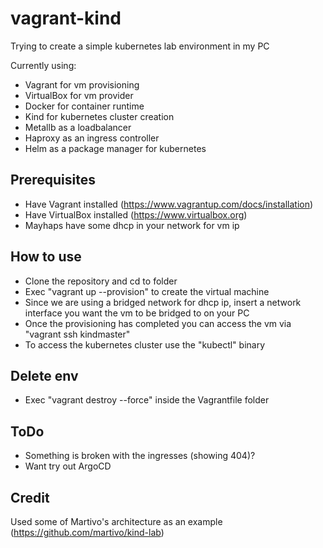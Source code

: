 # vagrant-kind

Trying to create a simple kubernetes lab environment in my PC

Currently using:
- Vagrant for vm provisioning
- VirtualBox for vm provider
- Docker for container runtime
- Kind for kubernetes cluster creation
- Metallb as a loadbalancer
- Haproxy as an ingress controller
- Helm as a package manager for kubernetes

## Prerequisites
- Have Vagrant installed (https://www.vagrantup.com/docs/installation)
- Have VirtualBox installed (https://www.virtualbox.org)
- Mayhaps have some dhcp in your network for vm ip
## How to use
- Clone the repository and cd to folder
- Exec "vagrant up --provision" to create the virtual machine
- Since we are using a bridged network for dhcp ip, insert a network interface you want the vm to be bridged to on your PC
- Once the provisioning has completed you can access the vm via "vagrant ssh kindmaster"
- To access the kubernetes cluster use the "kubectl" binary
## Delete env
- Exec "vagrant destroy --force" inside the Vagrantfile folder
## ToDo
- Something is broken with the ingresses (showing 404)?
- Want try out ArgoCD
## Credit
Used some of Martivo's architecture as an example (https://github.com/martivo/kind-lab)